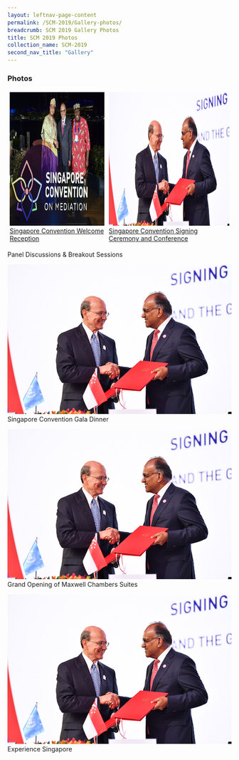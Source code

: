 ```yaml
---
layout: leftnav-page-content
permalink: /SCM-2019/Gallery-photos/
breadcrumb: SCM 2019 Gallery Photos
title: SCM 2019 Photos
collection_name: SCM-2019
second_nav_title: "Gallery"
---
```

<style>
img[src*="#thumbnail"] {
   width:350px;
   <!--height:100px;-->
}
</style>

### **Photos**

<style>
.row {
  display: flex;
}
  
.row .column {
  margin: 5px;
}

.row .column img {
  width: 300px;
  height: 300px;
}
</style>
<div class="row">
  <div class="column">
  <a href="https://www.mlaw.gov.sg">
    <img src="/images/album-welcome-reception.jpg" title="Welcome Reception" alt="Singapore Convention on Mediation 2019"><br>
  Singapore Convention Welcome Reception</a>
  </div>
   <div class="column">
  <a href="https://www.mlaw.gov.sg">
    <img src="/images/album-signing-ceremony.jpg" title="Singapore Ceremony alt="Singapore Convention on Mediation 2019"><br>
  Singapore Convention Signing Ceremony and Conference</a>
  </div>
</div>
  

Panel Discussions & Breakout Sessions

![Album](/images/album-signing-ceremony.jpg)
Singapore Convention Gala Dinner

![Album](/images/album-signing-ceremony.jpg)
Grand Opening of Maxwell Chambers Suites

![Album](/images/album-signing-ceremony.jpg)
Experience Singapore
